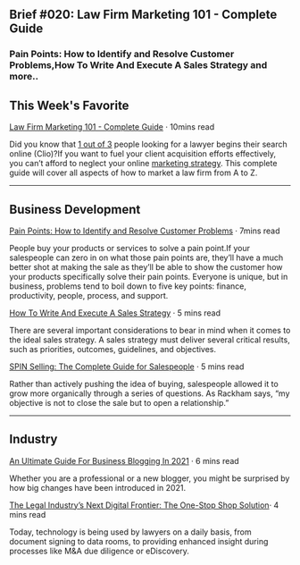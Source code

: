 
## Brief #020: Law Firm Marketing 101 - Complete Guide

### Pain Points: How to Identify and Resolve Customer Problems,How To Write And Execute A Sales Strategy and more..

## This Week's Favorite

[Law Firm Marketing 101 - Complete Guide](https://rankings.io/law-firm-marketing/) · 10mins read 

Did you know that [1 out of 3](https://www.clio.com/blog/legal-marketing-statistics/) people looking for a lawyer begins their search online (Clio)?If you want to fuel your client acquisition efforts effectively, you can’t afford to neglect your online [marketing strategy](https://www.legalinkmagazine.com/personal-injury-marketing/). This complete guide will cover all aspects of how to market a law firm from A to Z.

---- 

## Business Development

[Pain Points: How to Identify and Resolve Customer Problems](https://mailshake.com/blog/pain-points/) · 7mins read

People buy your products or services to solve a pain point.If your salespeople can zero in on what those pain points are, they’ll have a much better shot at making the sale as they’ll be able to show the customer how your products specifically solve their pain points. Everyone is unique, but in business, problems tend to boil down to five key points: finance, productivity, people, process, and support.

[How To Write And Execute A Sales Strategy]() · 5 mins read

There are several important considerations to bear in mind when it comes to the ideal sales strategy. A sales strategy must deliver several critical results, such as priorities, outcomes, guidelines, and objectives.

[SPIN Selling: The Complete Guide for Salespeople](https://mailshake.com/blog/spin-selling/) · 5 mins read

Rather than actively pushing the idea of buying, salespeople allowed it to grow more organically through a series of questions. As Rackham says, “my objective is not to close the sale but to open a relationship.”


---- 

## Industry

[An Ultimate Guide For Business Blogging In 2021](https://www.influencive.com/an-ultimate-guide-for-business-blogging-in-2021/) · 6 mins read

Whether you are a professional or a new blogger, you might be surprised by how big changes have been introduced in 2021.

[The Legal Industry’s Next Digital Frontier: The One-Stop Shop Solution](https://www.lawyer-monthly.com/2021/04/the-legal-industrys-next-digital-frontier-the-one-stop-shop-solution/)· 4 mins read

Today, technology is being used by lawyers on a daily basis, from document signing to data rooms, to providing enhanced insight during processes like M&A due diligence or eDiscovery.







